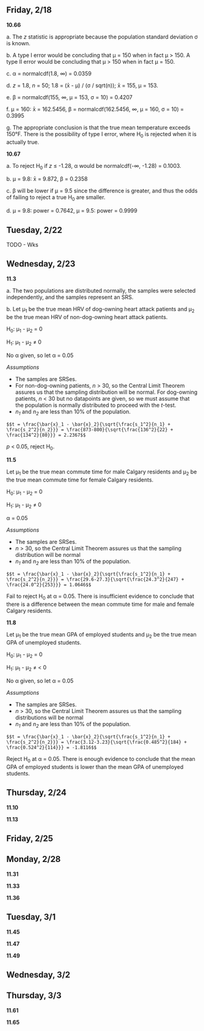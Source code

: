 ## Friday, 2/18

**10.66**

a. The *z* statistic is appropriate because the population standard deviation &sigma; is known.

b. A type I error would be concluding that &mu; = 150 when in fact &mu; > 150. A type II error would be concluding that &mu; > 150 when in fact &mu; = 150.

c. &alpha; = normalcdf(1.8, &infin;) = 0.0359

d. *z* = 1.8, *n* = 50; 1.8 = (x&#772; - &mu;) / (&sigma; / sqrt(n)); x&#772; = 155, &mu; = 153.

<!-- plots -->
<div class="normal-plot">
    <div class="plot" data-mean="153" data-sd="10" data-xbar="155" data-area="0.4207"></div>
    <div class="plot" data-mean="150" data-sd="10" data-xbar="155" data-area="0.3085"></div>
</div>

e. &beta; = normalcdf(155, &infin;, &mu; = 153, &sigma; = 10) = 0.4207

f. &mu; = 160: x&#772; = 162.5456, &beta; = normalcdf(162.5456, &infin;, &mu; = 160, &sigma; = 10) = 0.3995

g. The appropriate conclusion is that the true mean temperature exceeds 150&deg;F. There is the possibility of type I error, where H<sub>0</sub> is rejected when it is actually true.

**10.67**

a. To reject H<sub>0</sub> if *z* &leq; -1.28, &alpha; would be normalcdf(-&infin;, -1.28) = 0.1003.

b. &mu; = 9.8: x&#772; = 9.872, &beta; = 0.2358

c. &beta; will be lower if &mu; = 9.5 since the difference is greater, and thus the odds of failing to reject a true H<sub>0</sub> are smaller.

d. &mu; = 9.8: power = 0.7642, &mu; = 9.5: power = 0.9999

## Tuesday, 2/22

TODO - Wks

## Wednesday, 2/23

**11.3**

a. The two populations are distributed normally, the samples were selected independently, and the samples represent an SRS.

b. Let &mu;<sub>1</sub> be the true mean HRV of dog-owning heart attack patients and &mu;<sub>2</sub> be the true mean HRV of non-dog-owning heart attack patients.

H<sub>0</sub>: &mu;<sub>1</sub> - &mu;<sub>2</sub> = 0

H<sub>1</sub>: &mu;<sub>1</sub> - &mu;<sub>2</sub> &ne; 0

No &alpha; given, so let &alpha; = 0.05

*Assumptions* 
* The samples are SRSes.
* For non-dog-owning patients, *n* > 30, so the Central Limit Theorem assures us that the sampling distribution will be normal. For dog-owning patients, *n* < 30 but no datapoints are given, so we must assume that the population is normally distributed to proceed with the *t*-test.
* *n<sub>1</sub>* and *n<sub>2</sub>* are less than 10% of the population.

`$$t = \frac{\bar{x}_1 - \bar{x}_2}{\sqrt{\frac{s_1^2}{n_1} + \frac{s_2^2}{n_2}}} = \frac{873-800}{\sqrt{\frac{136^2}{22} + \frac{134^2}{80}}} = 2.2367$$`

<div class="t-plot"><div class="plot" data-mean="0" data-df="33.0827" data-t="2.2367" data-area="0.0322"></div>

*p* < 0.05, reject H<sub>0</sub>.

**11.5**

Let &mu;<sub>1</sub> be the true mean commute time for male Calgary residents and &mu;<sub>2</sub> be the true mean commute time for female Calgary residents. 

H<sub>0</sub>: &mu;<sub>1</sub> - &mu;<sub>2</sub> = 0

H<sub>1</sub>: &mu;<sub>1</sub> - &mu;<sub>2</sub> &ne; 0

&alpha; = 0.05

*Assumptions* 
* The samples are SRSes.
* *n* > 30, so the Central Limit Theorem assures us that the sampling distribution will be normal
* *n<sub>1</sub>* and *n<sub>2</sub>* are less than 10% of the population.

`$$t = \frac{\bar{x}_1 - \bar{x}_2}{\sqrt{\frac{s_1^2}{n_1} + \frac{s_2^2}{n_2}}} = \frac{29.6-27.3}{\sqrt{\frac{24.3^2}{247} + \frac{24.0^2}{253}}} = 1.0646$$`

<div class="t-plot"><div class="plot" data-mean="0" data-df="497.3385" data-t="1.0646" data-area="0.2876"></div>

Fail to reject H<sub>0</sub> at &alpha; = 0.05. There is insufficient evidence to conclude that there is a difference between the mean commute time for male and female Calgary residents.

**11.8**

Let &mu;<sub>1</sub> be the true mean GPA of employed students and &mu;<sub>2</sub> be the true mean GPA of unemployed students.

H<sub>0</sub>: &mu;<sub>1</sub> - &mu;<sub>2</sub> = 0

H<sub>1</sub>: &mu;<sub>1</sub> - &mu;<sub>2</sub> &ne; < 0

No &alpha; given, so let &alpha; = 0.05

*Assumptions* 
* The samples are SRSes.
* *n* > 30, so the Central Limit Theorem assures us that the sampling distributions will be normal
* *n<sub>1</sub>* and *n<sub>2</sub>* are less than 10% of the population.

`$$t = \frac{\bar{x}_1 - \bar{x}_2}{\sqrt{\frac{s_1^2}{n_1} + \frac{s_2^2}{n_2}}} = \frac{3.12-3.23}{\sqrt{\frac{0.485^2}{184} + \frac{0.524^2}{114}}} = -1.8116$$`

<div class="t-plot"><div class="plot" data-mean="0" data-df="225.5522" data-t="-1.8116" data-area="0.0357"></div>

Reject H<sub>0</sub> at &alpha; = 0.05. There is enough evidence to conclude that the mean GPA of employed students is lower than the mean GPA of unemployed students.

## Thursday, 2/24

**11.10**

**11.13**

## Friday, 2/25

## Monday, 2/28

**11.31**

**11.33**

**11.36**

## Tuesday, 3/1

**11.45**

**11.47**

**11.49**

## Wednesday, 3/2

## Thursday, 3/3

**11.61**

**11.65**